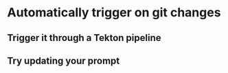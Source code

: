 # Automatically trigger on git changes

## Trigger it through a Tekton pipeline

## Try updating your prompt